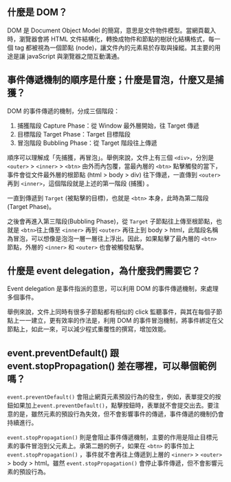 ## 什麼是 DOM？
DOM 是 Document Object Model 的簡寫，意思是文件物件模型。當網頁載入時，瀏覽器會將 HTML 文件結構化，轉換成物件和節點的樹狀化結構格式，每一個 tag 都被視為一個節點 (node)，讓文件內的元素易於存取與操縱。其主要的用途是讓 javaScript 與瀏覽器之間互動溝通。

## 事件傳遞機制的順序是什麼；什麼是冒泡，什麼又是捕獲？
DOM 的事件傳遞的機制，分成三個階段：
1. 捕獲階段 Capture Phase：從 Window 最外層開始，往 Target 傳遞
2. 目標階段 Target Phase：Target 目標階段
3. 冒泡階段 Bubbling Phase：從 Target 階段往上傳遞  

順序可以理解成「先捕獲，再冒泡」。舉例來說，文件上有三個 `<div>`，分別是 `<outer>` > `<inner>` > `<btn>` 由外而內包覆，當最內層的 `<btn>` 點擊觸發的當下，事件會從文件最外層的根節點 (html > body > div) 往下傳遞，一直傳到 `<outer>` 再到 `<inner>`，這個階段就是上述的第一階段 (捕獲) 。  

一直到傳遞到 `Target` (被點擊的目標)，也就是 `<btn>` 本身，此時為第二階段 (Target Phase)。  

之後會再進入第三階段(Bubbling Phase)，從 `Target` 子節點往上傳至根節點，也就是 `<btn>`往上傳至 `<inner>` 再到 `<outer>`  再往上到 body > html，此階段名稱為冒泡，可以想像是泡泡一層一層往上浮出。因此，如果點擊了最內層的 `<btn>` 節點，外層的 `<inner>` 和 `<outer>` 也會被觸發點擊。

## 什麼是 event delegation，為什麼我們需要它？
Event delegation 是事件指派的意思，可以利用 DOM 的事件傳遞機制，來處理多個事件。  

舉例來說，文件上同時有很多子節點都有相似的 click 監聽事件，與其在每個子節點上一一建立，更有效率的作法是，利用 DOM 的事件冒泡機制，將事件綁定在父節點上，如此一來，可以減少程式重覆性的撰寫，增加效能。

## event.preventDefault() 跟 event.stopPropagation() 差在哪裡，可以舉個範例嗎？
`event.preventDefault()` 會阻止網頁元素預設行為的發生，例如，表單提交的按鈕如果加上`event.preventDefault()`，點擊按鈕時，表單就不會提交出去。要注意的是，雖然元素的預設行為失效，但不會影響事件的傳遞，事件傳遞的機制仍會持續進行。

`event.stopPropagation()` 則是會阻止事件傳遞機制，主要的作用是阻止目標元素的事件冒泡到父元素上。承第二題的例子，如果在 `<btn>` 的事件加上 `event.stopPropagation()` ，事件就不會再往上傳遞到上層的 `<inner>` > `<outer>`  > body > html。雖然 `event.stopPropagation()` 會停止事件傳遞，但不會影響元素的預設行為。
